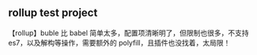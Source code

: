 ## rollup test project

【rollup】buble 比 babel 简单太多，配置项清晰明了，但限制也很多，不支持 es7，以及解构等操作，需要额外的 polyfill，且插件也没找着，太局限！
